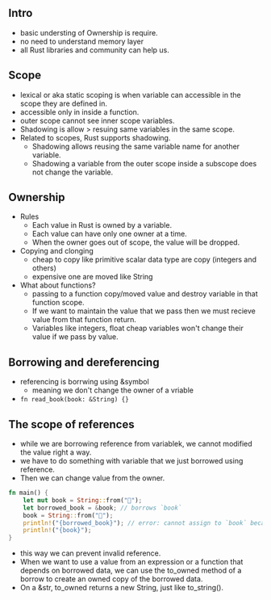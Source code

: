 ## Intro
- basic understing of Ownership is require.
- no need to understand memory layer
- all Rust libraries and community can help us.
## Scope
- lexical or aka static scoping is when variable can accessible in the scope they are defined in.
- accessible only in inside a function.
- outer scope cannot see inner scope variables.
- Shadowing is allow > resuing same variables in the same scope.
- Related to scopes, Rust supports shadowing.
  - Shadowing allows reusing the same variable name for another variable.
  - Shadowing a variable from the outer scope inside a subscope does not change the variable.

## Ownership
- Rules
  - Each value in Rust is owned by a variable.
  - Each value can have only one owner at a time.
  - When the owner goes out of scope, the value will be dropped.
- Copying and clonging
  - cheap to copy like primitive scalar data type are copy (integers and others)
  - expensive one are moved  like String
- What about functions?
  -  passing to a function copy/moved value and destroy variable in that function scope.
  -  If we want to maintain the value that we pass then we must recieve value from that function return.
  -  Variables like integers, float cheap variables won't change their value if we pass by value.

## Borrowing and dereferencing
- referencing is borrwing using &symbol
  - meaning we don't change the owner of a vriable
-  `fn read_book(book: &String) {}`
## The scope of references
- while we are borrowing reference from variablek, we cannot modified the value right a way.
- we have to do something with variable that we just borrowed using reference.
- Then we can change value from the owner.
```rust
fn main() {
    let mut book = String::from("📕");
    let borrowed_book = &book; // borrows `book` 
    book = String::from("📘");
    println!("{borrowed_book}"); // error: cannot assign to `book` because it is borrowed
    println!("{book}");
}
```
- this way we can prevent invalid reference.
- When we want to use a value from an expression or a function that depends on borrowed data, we can use the to_owned method of a borrow to create an owned copy of the borrowed data.
- On a &str, to_owned returns a new String, just like to_string().
